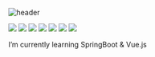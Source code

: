 

<!--
**choijinsoon/choijinsoon** is a ✨ _special_ ✨ repository because its `README.md` (this file) appears on your GitHub profile.

Here are some ideas to get you started:

- 🔭 I’m currently working on ...
- 🌱 I’m currently learning ...
- 👯 I’m looking to collaborate on ...
- 🤔 I’m looking for help with ...
- 💬 Ask me about ...
- 📫 How to reach me: ...
- 😄 Pronouns: ...
- ⚡ Fun fact: ...
-->

![header](https://capsule-render.vercel.app/api?height=300&text=Welcome!&desc=My%20Page~&animation=fadeIn)

<span><img src="https://img.shields.io/badge/HTML5-E34F26?style=flat-square&amp;logo=html5&amp;logoColor=white"></span>
<span><img src="https://img.shields.io/badge/CSS3-1572B6?style=flat-square&amp;logo=css3&amp;logoColor=white"></span>
<img src="https://img.shields.io/badge/JavaScript-F7DF1E?style=flat-square&amp;logo=javascript&amp;logoColor=black">
<span><img src="https://img.shields.io/badge/JAVA-007396?style=flat-square&amp;logo=java&amp;logoColor=white"></span>
<img src="https://img.shields.io/badge/Spring-6DB33F?style=flat-square&amp;logo=Spring&amp;logoColor=white">
<span><img src="https://img.shields.io/badge/MariaDB-003545?style=flat-square&amp;logo=mariaDB&amp;logoColor=white"></span>
<span><img src="https://img.shields.io/badge/MySQL-4479A1?style=flat-square&amp;logo=MySQL&amp;logoColor=white"></span>




 I’m currently learning SpringBoot & Vue.js

